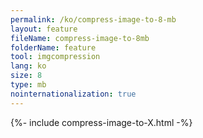 ```yaml
---
permalink: /ko/compress-image-to-8-mb
layout: feature
fileName: compress-image-to-8mb
folderName: feature
tool: imgcompression
lang: ko
size: 8
type: mb
nointernationalization: true
---
```

{%- include compress-image-to-X.html -%}       
